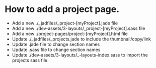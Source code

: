 # How to add a project page.

* Add a new ./\_jadfiles/\_project-[myProject].jade file
* Add a new ./dev-assets/3-layouts/\_project-[myProject].sass file
* Add a new ./project-pages/project-[myProject].html file
* Update ./\_jadfiles/\_projects.jade to include the thumbnail/copy/link
* Update .jade file to change section names
* Update .sass file to change section names
* Update ./dev-assets/3-layouts/\_-layouts-index.sass to import the projects sass file.
